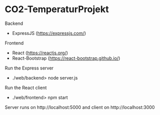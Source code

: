 # CO2-TemperaturProjekt

Backend
 
- ExpressJS (https://expressjs.com/)

Frontend

- React (https://reactjs.org/)
- React-Bootstrap (https://react-bootstrap.github.io/)

Run the Express server 
 
- ./web/backend> node server.js

Run the React client

- ./web/frontend> npm start

Server runs on http://localhost:5000 and client on http://localhost:3000
